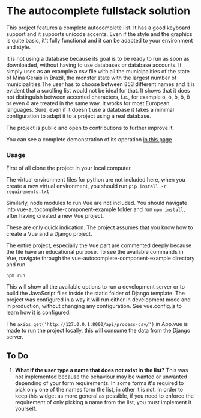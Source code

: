 # The autocomplete fullstack solution

This project features a complete autocomplete list. It has a good keyboard support and it supports unicode accents. Even if the style and the graphics is quite basic, it't fully functional and it can be adapted to your environment and style. 

It is not using a database because its goal is to be ready to run as soon as downloaded, without having to use databases or database accounts. It simply uses as an example a csv file with all the municipalities of the state of Mina Gerais in Brazil, the monster state with the largest number of municipalities.The user has to choose between 853 different names and it is evident that a scrolling list would not be ideal for that. It shows that it does not distinguish between accented characters, i.e., for example o, ó, ò, ô, ö or even õ are treated in the same way. It works for most European languages. Sure, even if it doesn't use a database it takes a minimal configuration to adapt it to a project using a real database.

The project is public and open to contributions to further improve it.

You can see a complete demonstration of its operation [in this page](https://www.meetero.com/autocomplete-demo/)

### Usage
First of all clone the project in your local computer.

The virtual environment files for python are not included here, when you create a new virtual environment, you should run
`pip install -r requirements.txt`

Similarly, node modules to run Vue are not included. You should navigate into vue-autocomplete-component-example folder and run `npm install`, after having created a new Vue project. 

These are only quick indication. The project assumes that you know how to create a Vue and a Django project.

The entire project, especially the Vue part are commented deeply because the file have an educational purpose. To see the available commands in Vue, navigate through the vue-autocomplete-component-example directory and run

`npm run`

This will show all the available options to run a development server or to build the JavaScript files inside the static folder of Django template. The project was configured in a way it will run either in development mode and in production, without changing any configuration. See vue.config.js to learn how it is configured. 

The `axios.get('http://127.0.0.1:8000/api/process-csv/')` in App.vue is made to run the project locally, this will consume the data from the Django server.

## To Do
1. **What if the user type a name that does not exist in the list?** This was not implemented because the behaviour may be wanted or unwanted depending of your form requirements. In some forms it's required to pick only one of the names form the list, in other it is not. In order to keep this widget as more general as possible, if you need to enforce the requirement of only picking a name from the list, you must implement it yourself.

